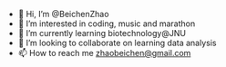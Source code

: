 - 👋 Hi, I’m @BeichenZhao
- 👀 I’m interested in coding, music and marathon
- 🌱 I’m currently learning biotechnology@JNU
- 💞️ I’m looking to collaborate on learning data analysis
- 📫 How to reach me zhaobeichen@gmail.com

<!---
BeichenZhao/BeichenZhao is a ✨ special ✨ repository because its `README.md` (this file) appears on your GitHub profile.
You can click the Preview link to take a look at your changes.
--->
